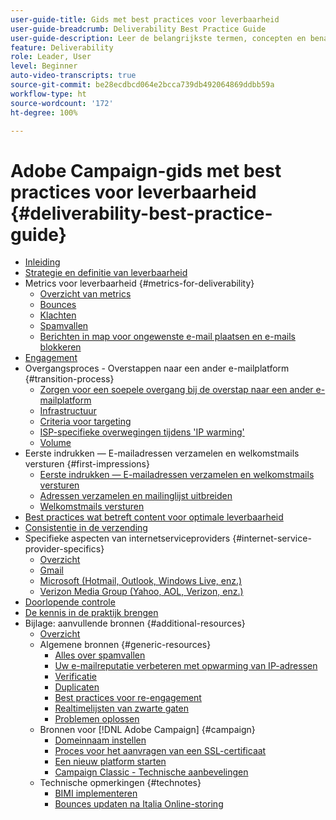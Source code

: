 ```yaml
---
user-guide-title: Gids met best practices voor leverbaarheid
user-guide-breadcrumb: Deliverability Best Practice Guide
user-guide-description: Leer de belangrijkste termen, concepten en benaderingen van leverbaarheid zodat u over de juiste kennis beschikt om van uw marketingprogramma een succes te maken.
feature: Deliverability
role: Leader, User
level: Beginner
auto-video-transcripts: true
source-git-commit: be28ecdbcd064e2bcca739db492064869ddbb59a
workflow-type: ht
source-wordcount: '172'
ht-degree: 100%

---
```



# Adobe Campaign-gids met best practices voor leverbaarheid {#deliverability-best-practice-guide}

+ [Inleiding](/help/introduction.md)
+ [Strategie en definitie van leverbaarheid](/help/deliverability-strategy-and-definition.md)
+ Metrics voor leverbaarheid {#metrics-for-deliverability}
   + [Overzicht van metrics](/help/metrics/metrics-overview.md)
   + [Bounces](/help/metrics/bounces.md)
   + [Klachten](/help/metrics/complaints.md)
   + [Spamvallen](/help/metrics/spam-traps.md)
   + [Berichten in map voor ongewenste e-mail plaatsen en e-mails blokkeren](/help/metrics/bulking-and-blocking.md)
+ [Engagement](/help/engagement.md)
+ Overgangsproces - Overstappen naar een ander e-mailplatform {#transition-process}
   + [Zorgen voor een soepele overgang bij de overstap naar een ander e-mailplatform](/help/transition-process/switching-email-platforms.md)
   + [Infrastructuur](/help/transition-process/infrastructure.md)
   + [Criteria voor targeting](/help/transition-process/targeting-criteria.md)
   + [ISP-specifieke overwegingen tijdens &#39;IP warming&#39;](/help/transition-process/isp-specific-considerations-during-ip-warming.md)
   + [Volume](/help/transition-process/volume.md)
+ Eerste indrukken — E-mailadressen verzamelen en welkomstmails versturen {#first-impressions}
   + [Eerste indrukken — E-mailadressen verzamelen en welkomstmails versturen](/help/first-impressions/introduction.md)
   + [Adressen verzamelen en mailinglijst uitbreiden](/help/first-impressions/address-collection-and-list-growth.md)
   + [Welkomstmails versturen](/help/first-impressions/welcome-emails.md)
+ [Best practices wat betreft content voor optimale leverbaarheid](/help/content-best-practices-for-optimal-delivery.md)
+ [Consistentie in de verzending](/help/sender-permanence.md)
+ Specifieke aspecten van internetserviceproviders {#internet-service-provider-specifics}
   + [Overzicht](/help/internet-service-provider-specifics/overview.md)
   + [Gmail](/help/internet-service-provider-specifics/gmail.md)
   + [Microsoft (Hotmail, Outlook, Windows Live, enz.)](/help/internet-service-provider-specifics/microsoft.md)
   + [Verizon Media Group (Yahoo, AOL, Verizon, enz.)](/help/internet-service-provider-specifics/verizon-media-group.md)
+ [Doorlopende controle](/help/ongoing-monitoring.md)
+ [De kennis in de praktijk brengen](/help/putting-it-in-practice.md)
+ Bijlage: aanvullende bronnen {#additional-resources}
   + [Overzicht](/help/additional-resources/general-resources.md)
   + Algemene bronnen {#generic-resources}
      + [Alles over spamvallen](/help/additional-resources/all-about-spam-traps.md)
      + [Uw e-mailreputatie verbeteren met opwarming van IP-adressen](/help/additional-resources/increase-reputation-with-ip-warming.md)
      + [Verificatie](/help/additional-resources/authentication.md)
      + [Duplicaten](/help/additional-resources/duplicates.md)
      + [Best practices voor re-engagement](/help/additional-resources/re-engagement.md)
      + [Realtimelijsten van zwarte gaten](/help/additional-resources/blocklist-databases.md)
      + [Problemen oplossen](/help/additional-resources/troubleshooting.md)
   + Bronnen voor [!DNL Adobe Campaign] {#campaign}
      + [Domeinnaam instellen](/help/additional-resources/ac-domain-name-setup.md)
      + [Proces voor het aanvragen van een SSL-certificaat](/help/additional-resources/ac-ssl-certificate-request.md)
      + [Een nieuw platform starten](/help/additional-resources/ac-starting-new-platform.md)
      + [Campaign Classic - Technische aanbevelingen](/help/additional-resources/acc-technical-recommendations.md)
   + Technische opmerkingen {#technotes}
      + [BIMI implementeren](/help/technotes/implement-bimi.md)
      + [Bounces updaten na Italia Online-storing](/help/technotes/update-bounces-after-it-outage.md)

